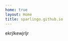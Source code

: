 ```yaml
---
home: true
layout: Home
title: sparlingo.github.io
---
```

ekrjlkewjrljr

<PostIndex category="current" limit="5" />
